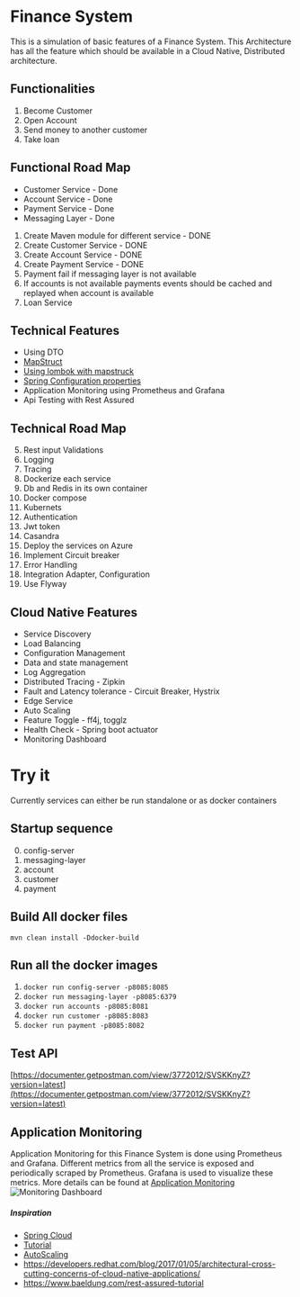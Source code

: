 # Finance System

This is a simulation of basic features of a Finance System.
This Architecture has all the feature which should be available in a Cloud Native, Distributed architecture. 

## Functionalities
1. Become Customer
2. Open Account
3. Send money to another customer
4. Take loan

## Functional Road Map
* Customer Service - Done
* Account Service - Done
* Payment Service - Done
* Messaging Layer - Done
1. Create Maven module for different service - DONE
2. Create Customer Service - DONE
3. Create Account Service - DONE
4. Create Payment Service - DONE
5. Payment fail if messaging layer is not available
6. If accounts is not available payments events should be cached and replayed when account is available
7. Loan Service


## Technical Features
* Using DTO
* [MapStruct](https://www.baeldung.com/mapstruct)
* [Using lombok with mapstruck](https://stackoverflow.com/questions/47676369/mapstruct-and-lombok-not-working-togather)
* [Spring Configuration properties](https://www.baeldung.com/configuration-properties-in-spring-boot)
* Application Monitoring using Prometheus and Grafana
* Api Testing with Rest Assured


## Technical Road Map
5. Rest input Validations
8. Logging
9. Tracing
10. Dockerize each service
11. Db and Redis in its own container
12. Docker compose
13. Kubernets
14. Authentication
15. Jwt token
16. Casandra
17. Deploy the services on Azure
18. Implement Circuit breaker
19. Error Handling
20. Integration Adapter, Configuration
21. Use Flyway

## Cloud Native Features
* Service Discovery
* Load Balancing
* Configuration Management
* Data and state management
* Log Aggregation
* Distributed Tracing - Zipkin
* Fault and Latency tolerance - Circuit Breaker, Hystrix
* Edge Service
* Auto Scaling
* Feature Toggle - ff4j, togglz
* Health Check - Spring boot actuator
* Monitoring Dashboard




# Try it

Currently services can either be run standalone or as docker containers

## Startup sequence
0. config-server
1. messaging-layer
2. account
3. customer
4. payment

## Build All docker files
```mvn clean install -Ddocker-build```

## Run all the docker images
1. ```docker run config-server -p8085:8085```
2. ```docker run messaging-layer -p8085:6379```
3. ```docker run accounts -p8085:8081```
4. ```docker run customer -p8085:8083```
5. ```docker run payment -p8085:8082```


## Test API
[https://documenter.getpostman.com/view/3772012/SVSKKnyZ?version=latest](https://documenter.getpostman.com/view/3772012/SVSKKnyZ?version=latest)



## Application Monitoring
Application Monitoring for this Finance System is done using Prometheus and Grafana. Different metrics from all the service is exposed and periodically scraped by Prometheus.
Grafana is used to visualize these metrics. More details can be found at [Application Monitoring](wiki/Application-Monitoring.md)
![Monitoring Dashboard](wiki/images/jvm_micrometer_dashboard.png)




##### Inspiration
* [Spring Cloud](http://spring.io/projects/spring-cloud)
* [Tutorial](https://www.devglan.com/spring-cloud/spring-cloud-tutorial)
* [AutoScaling](https://dzone.com/articles/spring-boot-autoscaler)
* https://developers.redhat.com/blog/2017/01/05/architectural-cross-cutting-concerns-of-cloud-native-applications/
* https://www.baeldung.com/rest-assured-tutorial


